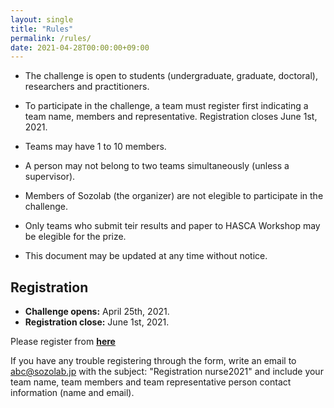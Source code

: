 ```yaml
---
layout: single
title: "Rules"
permalink: /rules/
date: 2021-04-28T00:00:00+09:00
---
```


- The challenge is open to students (undergraduate, graduate, doctoral), researchers and practitioners.

- To participate in the challenge, a team must register first indicating a team name, members and representative. Registration closes June 1st, 2021.

- Teams may have 1 to 10 members.

- A person may not belong to two teams simultaneously (unless a supervisor).

- Members of Sozolab (the organizer) are not elegible to participate in the challenge.

- Only teams who submit teir results and paper to HASCA Workshop may be elegible for the prize.

- This document may be updated at any time without notice.


## Registration
- __Challenge opens:__ April 25th, 2021.
- __Registration close:__ June 1st, 2021.

Please register from __[here](https://forms.gle/RJ42Z53eVhnVSeGE7)__


If you have any trouble registering through the form, write an email to abc@sozolab.jp with the subject: "Registration nurse2021" and include your team name, team members and team representative person contact information (name and email).
